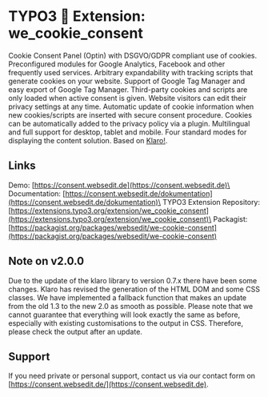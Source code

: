 # TYPO3 :cookie: Extension: we_cookie_consent
Cookie Consent Panel (Optin) with DSGVO/GDPR compliant use of cookies. Preconfigured modules for Google Analytics, Facebook and other frequently used services. Arbitrary expandability with tracking scripts that generate cookies on your website. Support of Google Tag Manager and easy export of Google Tag Manager. Third-party cookies and scripts are only loaded when active consent is given. Website visitors can edit their privacy settings at any time. Automatic update of cookie information when new cookies/scripts are inserted with secure consent procedure. Cookies can be automatically added to the privacy policy via a plugin. Multilingual and full support for desktop, tablet and mobile. Four standard modes for displaying the content solution. Based on [Klaro!](https://github.com/kiprotect/klaro).

## Links
Demo: [https://consent.websedit.de](https://consent.websedit.de)\
Documentation: [https://consent.websedit.de/dokumentation](https://consent.websedit.de/dokumentation)\
TYPO3 Extension Repository: [https://extensions.typo3.org/extension/we_cookie_consent](https://extensions.typo3.org/extension/we_cookie_consent)\
Packagist: [https://packagist.org/packages/websedit/we-cookie-consent](https://packagist.org/packages/websedit/we-cookie-consent)

## Note on v2.0.0
Due to the update of the klaro library to version 0.7.x there have been some changes. Klaro has revised the generation of the HTML DOM and some CSS classes. We have implemented a fallback function that makes an update from the old 1.3 to the new 2.0 as smooth as possible. Please note that we cannot guarantee that everything will look exactly the same as before, especially with existing customisations to the output in CSS. Therefore, please check the output after an update. 

## Support
If you need private or personal support, contact us via our contact form on [https://consent.websedit.de/](https://consent.websedit.de).
